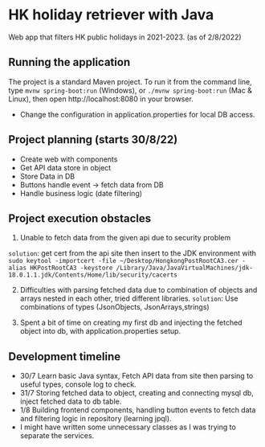 # HK holiday retriever with Java

Web app that filters HK public holidays in 2021-2023. (as of 2/8/2022)

## Running the application

The project is a standard Maven project. To run it from the command line,
type `mvnw spring-boot:run` (Windows), or `./mvnw spring-boot:run` (Mac & Linux), then open
http://localhost:8080 in your browser.

- Change the configuration in application.properties for local DB access.


## Project planning (starts 30/8/22)
- Create web with components
- Get API data store in object
- Store Data in DB
- Buttons handle event -> fetch data from DB
- Handle business logic (date filtering)

## Project execution obstacles
1. Unable to fetch data from the given api due to security problem

`solution`: get cert from the api site then insert to the JDK environment with `sudo keytool -importcert -file ~/Desktop/HongkongPostRootCA3.cer -alias HKPostRootCA3 -keystore /Library/Java/JavaVirtualMachines/jdk-18.0.1.1.jdk/Contents/Home/lib/security/cacerts`

2. Difficulties with parsing fetched data due to combination of objects and arrays nested in each other, tried different libraries.
`solution`: Use combinations of types (JsonObjects, JsonArrays,strings)

3. Spent a bit of time on creating my first db and injecting the fetched object into db, with application.properties setup.



## Development timeline
- 30/7 Learn basic Java syntax, Fetch API data from site then parsing to useful types, console log to check.
- 31/7 Storing fetched data to object, creating and connecting mysql db, inject fetched data to db table.
- 1/8 Building frontend components, handling button events to fetch data and filtering logic in repository (learning jpql).
- I might have written some unnecessary classes as I was trying to separate the services.


